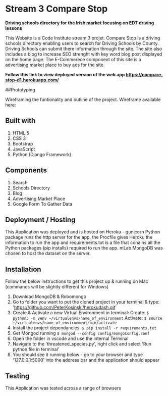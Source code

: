 # Stream 3 Compare Stop
**Driving schools directory for the Irish market focusing on EDT driving lessons**

This Website is a Code Institute stream 3 projet. Compare Stop is a driving schools directory enabling users to search for Driving Schools by County. Driving Schools can submit there information through the site. The site also includes a blog to increase SEO strenght with key word blog post displayed on the home page. The E-Commerece component of this site is a advertising market place to buy ads for the site. 

**Follow this link to view deployed version of the web app https://compare-stop-d1.herokuapp.com/**

##Prototyping

Wireframing the funtionality and outline of the project. Wireframe available here: 

## Built with 
1. HTML 5
2. CSS 3
3. Bootstrap
4. JavaScript 
5. Python (Django Framework)


## Components

1. Search 
2. Schools Directory
3. Blog
4. Advertising Market Place
5. Google Form To Gather Data


## Deployment / Hosting

This Application was deployed and is hosted on Heroku - gunicorn Python package runs the http server for the app, the Procfile gives Heroku the information to run the app and requirements.txt is a file that conains all the Python packages (pip installs) required to run the app. mLab MongoDB was chosen to host the dataset on the server.

## Installation

Follow the below instructions to get this project up & running on Mac (commands will be slightly different for Windows)

1. Download MongoDB & Robomongo
2. Go to folder you want to put the cloned project in your terminal & type:
    'https://github.com/PeterKosinski/herokudash.git'
3. Create & Activate a new Virtual Environment in terminal:
    Create: `$ python3 -m venv ~/virtualenvs/name_of_environment`
    Activate: `$ source ~/virtualenvs/name_of_environment/bin/activate`
4. Install the project dependancies:
    `$ pip install -r requirements.txt`
5. Get Mongod running
    `$ mongod --config config/mongoConfig.conf`
6. Open the folder in vscode and use the internal Terminal 
7. Navigate to the 'threatened_species.py', right click and select 'Run python file in terminal'
8. You should see it running below - go to your browser and type '127.0.0.1:5000' into the address bar and the application should appear


## Testing
This Application was tested across a range of browsers
